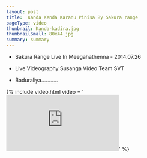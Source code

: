 ```yaml
---
layout: post
title:  Kanda Kenda Karanu Pinisa By Sakura range
pageType: video
thumbnail: Kanda-kadira.jpg
thumbnailSmall: 80x44.jpg
summary: summary
---
```


- Sakura Range Live In Meegahathenna - 2014.07.26

- Live Videography Susanga Video Team SVT

- Baduraliya...........

{% include video.html video = '<iframe src="https://www.youtube.com/embed/J2Cigzy1aPg?rel=0" frameborder="0" allowfullscreen></iframe>' %} 
